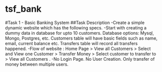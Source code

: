 # tsf_bank
#Task 1 - Basic Banking System
##Task Description
-Create a simple dynamic website which has the following specs.
-Start with creating a dummy data in database for upto 10 customers. Database options: Mysql, Mongo, Postgres, etc. Customers table will have basic fields such as name, email, current balance etc. Transfers table will record all transfers happened.
-Flow of website : Home Page > View all Customers > Select and View one Customer > Transfer Money > Select customer to transfer to > View all Customers .
-No Login Page. No User Creation. Only transfer of money between multiple users.
